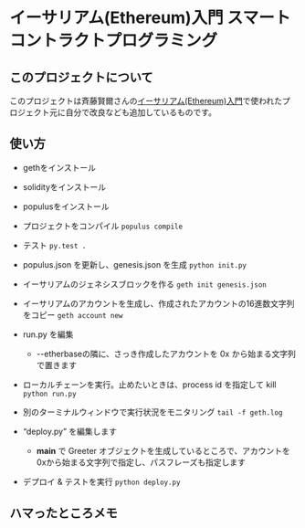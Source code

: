 # イーサリアム(Ethereum)入門 スマートコントラクトプログラミング
## このプロジェクトについて
このプロジェクトは斉藤賢爾さんの[イーサリアム(Ethereum)入門](https://speakerdeck.com/ks91/introduction-to-ethereum-1)で使われたプロジェクト元に自分で改良なども追加しているものです。

## 使い方
* gethをインストール
* solidityをインストール
* populusをインストール

* プロジェクトをコンパイル
`populus compile`

* テスト
`py.test .`

* populus.json を更新し、genesis.json を生成
`python init.py`

* イーサリアムのジェネシスブロックを作る
`geth init genesis.json`

* イーサリアムのアカウントを生成し、作成されたアカウントの16進数文字列をコピー
`geth account new`

* run.py を編集
  * --etherbaseの隣に、さっき作成したアカウントを 0x から始まる文字列で置きます

* ローカルチェーンを実行。止めたいときは、process id を指定して kill
`python run.py`

* 別のターミナルウィンドウで実行状況をモニタリング
`tail -f geth.log`

* “deploy.py” を編集します
  * __main__ で Greeter オブジェクトを生成しているところで、アカウントを 0xから始まる文字列で指定し、パスフレーズも指定します

* デプロイ & テストを実行
`python deploy.py`



## ハマったところメモ
